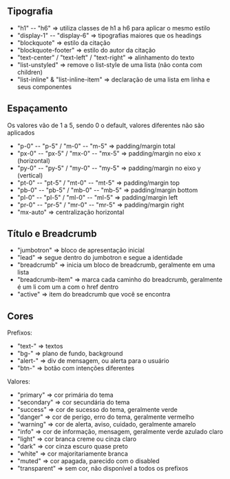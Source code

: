 ## Tipografia

* "h1" -- "h6" => utiliza classes de h1 a h6 para aplicar o mesmo estilo
* "display-1" -- "display-6" => tipografias maiores que os headings
* "blockquote" => estilo da citação
* "blockquote-footer" => estilo do autor da citação
* "text-center" / "text-left" / "text-right" => alinhamento do texto
* "list-unstyled" => remove o list-style de uma lista (não conta com children)
* "list-inline" & "list-inline-item" => declaração de uma lista em linha e seus componentes

## Espaçamento
Os valores vão de 1 a 5, sendo 0 o default, valores diferentes não são aplicados

* "p-0" -- "p-5" / "m-0" -- "m-5" => padding/margin total
* "px-0" -- "px-5" / "mx-0" -- "mx-5" => padding/margin no eixo x (horizontal)
* "py-0" -- "py-5" / "my-0" -- "my-5" => padding/margin no eixo y (vertical)
* "pt-0" -- "pt-5" / "mt-0" -- "mt-5" => padding/margin top
* "pb-0" -- "pb-5" / "mb-0" -- "mb-5" => padding/margin bottom
* "pl-0" -- "pl-5" / "ml-0" -- "ml-5" => padding/margin left
* "pr-0" -- "pr-5" / "mr-0" -- "mr-5" => padding/margin right
* "mx-auto" => centralização horizontal


## Título e Breadcrumb
* "jumbotron" => bloco de apresentação inicial
* "lead" => segue dentro do jumbotron e segue a identidade
* "breadcrumb" => inicia um bloco de breadcrumb, geralmente em uma lista
* "breadcrumb-item" => marca cada caminho do breadcrumb, geralmente é um li com um a com o href dentro
* "active" => item do breadcrumb que você se encontra


## Cores
Prefixos:
* "text-" => textos
* "bg-" => plano de fundo, background
* "alert-" => div de mensagem, ou alerta para o usuário
* "btn-" => botão com intenções diferentes

Valores:
* "primary" => cor primária do tema
* "secondary" => cor secundária do tema
* "success" => cor de sucesso do tema, geralmente verde
* "danger" => cor de perigo, erro do tema, geralmente vermelho
* "warning" => cor de alerta, aviso, cuidado, geralmente amarelo
* "info" => cor de informação, mensagem, geralmente verde azulado claro
* "light" => cor branca creme ou cinza claro
* "dark" => cor cinza escuro quase preto
* "white" => cor majoritariamente branca
* "muted" => cor apagada, parecido com o disabled
* "transparent" => sem cor, não disponível a todos os prefixos